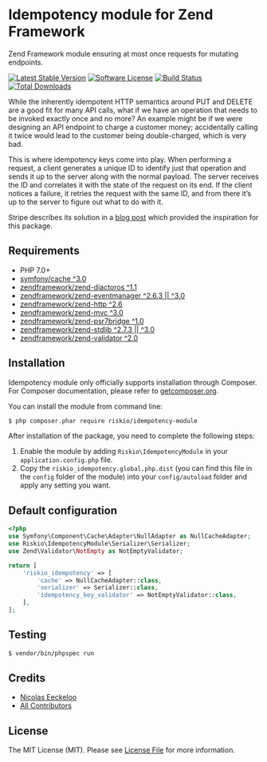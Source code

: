 Idempotency module for Zend Framework
=====================================

Zend Framework module ensuring at most once requests for mutating endpoints.

[![Latest Stable Version](http://img.shields.io/packagist/v/riskio/idempotency-module.svg?style=flat-square)](https://packagist.org/packages/riskio/idempotency-module)
[![Software License](https://img.shields.io/badge/license-MIT-brightgreen.svg?style=flat-square)](LICENSE)
[![Build Status](https://img.shields.io/travis/RiskioFr/idempotency-module.svg?style=flat-square)](http://travis-ci.org/RiskioFr/idempotency-module)
[![Total Downloads](http://img.shields.io/packagist/dt/riskio/idempotency-module.svg?style=flat-square)](https://packagist.org/packages/riskio/idempotency-module)

While the inherently idempotent HTTP semantics around PUT and DELETE are a good fit for many API calls, what if we have an operation that needs to be invoked exactly once and no more? An example might be if we were designing an API endpoint to charge a customer money; accidentally calling it twice would lead to the customer being double-charged, which is very bad.

This is where idempotency keys come into play. When performing a request, a client generates a unique ID to identify just that operation and sends it up to the server along with the normal payload. The server receives the ID and correlates it with the state of the request on its end. If the client notices a failure, it retries the request with the same ID, and from there it’s up to the server to figure out what to do with it.

Stripe describes its solution in a [blog post](https://stripe.com/blog/idempotency) which provided the inspiration for this package.

Requirements
------------

* PHP 7.0+
* [symfony/cache ^3.0](https://github.com/symfony/cache)
* [zendframework/zend-diactoros ^1.1](https://github.com/zendframework/zend-diactoros)
* [zendframework/zend-eventmanager ^2.6.3 || ^3.0](https://github.com/zendframework/zend-eventmanager)
* [zendframework/zend-http ^2.6](https://github.com/zendframework/zend-http)
* [zendframework/zend-mvc ^3.0](https://github.com/zendframework/zend-mvc)
* [zendframework/zend-psr7bridge ^1.0](https://github.com/zendframework/zend-psr7bridge)
* [zendframework/zend-stdlib ^2.7.3 || ^3.0](https://github.com/zendframework/zend-stdlib)
* [zendframework/zend-validator ^2.0](https://github.com/zendframework/zend-validator)

Installation
------------

Idempotency module only officially supports installation through Composer. For Composer documentation, please refer to
[getcomposer.org](http://getcomposer.org/).

You can install the module from command line:
```sh
$ php composer.phar require riskio/idempotency-module
```

After installation of the package, you need to complete the following steps:

 1. Enable the module by adding `Riskio\IdempotencyModule` in your `application.config.php` file.
 2. Copy the `riskio_idempotency.global.php.dist` (you can find this file in the `config` folder of the module) into
your `config/autoload` folder and apply any setting you want.

Default configuration
---------------------

```php
<?php
use Symfony\Component\Cache\Adapter\NullAdapter as NullCacheAdapter;
use Riskio\IdempotencyModule\Serializer\Serializer;
use Zend\Validator\NotEmpty as NotEmptyValidator;

return [
    'riskio_idempotency' => [
        'cache' => NullCacheAdapter::class,
        'serializer' => Serializer::class,
        'idempotency_key_validator' => NotEmptyValidator::class,
    ],
];
```

## Testing

``` bash
$ vendor/bin/phpspec run
```

## Credits

- [Nicolas Eeckeloo](https://github.com/neeckeloo)
- [All Contributors](https://github.com/RiskioFr/idempotency-module/contributors)


## License

The MIT License (MIT). Please see [License File](https://github.com/RiskioFr/idempotency-module/blob/master/LICENSE) for more information.
